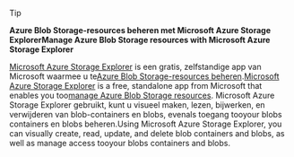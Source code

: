 > [!TIP]
> 
> <span data-ttu-id="d8a12-101">**Azure Blob Storage-resources beheren met Microsoft Azure Storage Explorer**</span><span class="sxs-lookup"><span data-stu-id="d8a12-101">**Manage Azure Blob Storage resources with Microsoft Azure Storage Explorer**</span></span>
> 
> <span data-ttu-id="d8a12-102">[Microsoft Azure Storage Explorer](../articles/vs-azure-tools-storage-manage-with-storage-explorer.md) is een gratis, zelfstandige app van Microsoft waarmee u te[Azure Blob Storage-resources beheren](../articles/vs-azure-tools-storage-explorer-blobs.md).</span><span class="sxs-lookup"><span data-stu-id="d8a12-102">[Microsoft Azure Storage Explorer](../articles/vs-azure-tools-storage-manage-with-storage-explorer.md) is a free, standalone app from Microsoft that enables you too[manage Azure Blob Storage resources](../articles/vs-azure-tools-storage-explorer-blobs.md).</span></span> <span data-ttu-id="d8a12-103">Microsoft Azure Storage Explorer gebruikt, kunt u visueel maken, lezen, bijwerken, en verwijderen van blob-containers en blobs, evenals toegang tooyour blobs containers en blobs beheren.</span><span class="sxs-lookup"><span data-stu-id="d8a12-103">Using Microsoft Azure Storage Explorer, you can visually create, read, update, and delete blob containers and blobs, as well as manage access tooyour blobs containers and blobs.</span></span>


